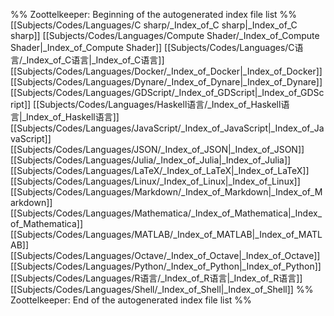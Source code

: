 %% Zoottelkeeper: Beginning of the autogenerated index file list  %%
 [[Subjects/Codes/Languages/C sharp/_Index_of_C sharp|_Index_of_C sharp]]
 [[Subjects/Codes/Languages/Compute Shader/_Index_of_Compute Shader|_Index_of_Compute Shader]]
 [[Subjects/Codes/Languages/C语言/_Index_of_C语言|_Index_of_C语言]]
 [[Subjects/Codes/Languages/Docker/_Index_of_Docker|_Index_of_Docker]]
 [[Subjects/Codes/Languages/Dynare/_Index_of_Dynare|_Index_of_Dynare]]
 [[Subjects/Codes/Languages/GDScript/_Index_of_GDScript|_Index_of_GDScript]]
 [[Subjects/Codes/Languages/Haskell语言/_Index_of_Haskell语言|_Index_of_Haskell语言]]
 [[Subjects/Codes/Languages/JavaScript/_Index_of_JavaScript|_Index_of_JavaScript]]
 [[Subjects/Codes/Languages/JSON/_Index_of_JSON|_Index_of_JSON]]
 [[Subjects/Codes/Languages/Julia/_Index_of_Julia|_Index_of_Julia]]
 [[Subjects/Codes/Languages/LaTeX/_Index_of_LaTeX|_Index_of_LaTeX]]
 [[Subjects/Codes/Languages/Linux/_Index_of_Linux|_Index_of_Linux]]
 [[Subjects/Codes/Languages/Markdown/_Index_of_Markdown|_Index_of_Markdown]]
 [[Subjects/Codes/Languages/Mathematica/_Index_of_Mathematica|_Index_of_Mathematica]]
 [[Subjects/Codes/Languages/MATLAB/_Index_of_MATLAB|_Index_of_MATLAB]]
 [[Subjects/Codes/Languages/Octave/_Index_of_Octave|_Index_of_Octave]]
 [[Subjects/Codes/Languages/Python/_Index_of_Python|_Index_of_Python]]
 [[Subjects/Codes/Languages/R语言/_Index_of_R语言|_Index_of_R语言]]
 [[Subjects/Codes/Languages/Shell/_Index_of_Shell|_Index_of_Shell]]
%% Zoottelkeeper: End of the autogenerated index file list  %%
